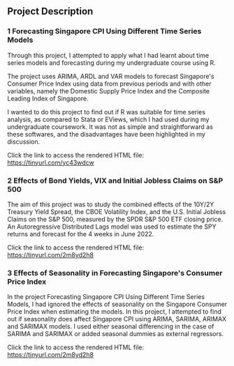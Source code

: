 ## Project Description

### 1 Forecasting Singapore CPI Using Different Time Series Models

Through this project, I attempted to apply what I had learnt about time series models and forecasting 
during my undergraduate course using R.  

The project uses ARIMA, ARDL and VAR models to forecast Singapore's Consumer Price Index using data
from previous periods and with other variables, namely the Domestic Supply Price Index and the Composite Leading 
Index of Singapore.  

I wanted to do this project to find out if R was suitable for time series analysis, as compared to Stata or EViews,
which I had used during my undergraduate coursework. It was not as simple and straightforward as these softwares, and the
disadvantages have been highlighted in my discussion.

Click the link to access the rendered HTML file: https://tinyurl.com/yc43wdcw  

### 2 Effects of Bond Yields, VIX and Initial Jobless Claims on S&P 500

The aim of this project was to study the combined effects of the 10Y/2Y Treasury Yield Spread, the CBOE Volatility Index,
and the U.S. Initial Jobless Claims on the S&P 500, measured by the SPDR S&P 500 ETF closing price. An Autoregressive
Distributed Lags model was used to estimate the SPY returns and forecast for the 4 weeks in June 2022. 

Click the link to access the rendered HTML file: https://tinyurl.com/2m8yd2h8

### 3 Effects of Seasonality in Forecasting Singapore's Consumer Price Index

In the project Forecasting Singapore CPI Using Different Time Series Models, I had ignored the effects of seasonality
on the Singapore Consumer Price Index when estimating the models. In this project, I attempted to find out if seasonality
does affect Singapore CPI using ARIMA, SARIMA, ARIMAX and SARIMAX models. I used either seasonal differencing in the case of
SARIMA and SARIMAX or added seasonal dummies as external regressors.  

Click the link to access the rendered HTML file: https://tinyurl.com/2m8yd2h8
